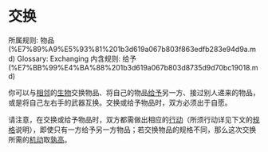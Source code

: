 # 交换

所属规则: 物品 (%E7%89%A9%E5%93%81%201b3d619a067b803f863edfb283e94d9a.md)
Glossary: Exchanging
内含规则: 给予 (%E7%BB%99%E4%BA%88%201b3d619a067b803d8735d9d70bc19018.md)

你可以与[相邻](%E7%9B%B8%E9%82%BB%201b3d619a067b80d2b1c3cebda0c3ed6f.md)的[生物](%E7%94%9F%E7%89%A9%201b3d619a067b80d0bbe1d113bf20ff1f.md)交换物品、将自己的物品[给予](%E7%BB%99%E4%BA%88%201b3d619a067b803d8735d9d70bc19018.md)另一方、接过别人递来的物品，或是将自己左右手的武器互换。交换或给予物品时，双方必须出于自愿。

请注意，在交换或给予物品时，双方都需做出相应的[行动](%E8%A1%8C%E5%8A%A8%201b5d619a067b80358481f4e8946e320c.md)（所须行动详见下文的[规格](%E8%A7%84%E6%A0%BC%201b3d619a067b80f6876ce01b983501a0.md)说明），即使只有一方给予另一方物品；若交换物品的规格不同，那么这次交换所需的[机动](%E6%9C%BA%E5%8A%A8%201b3d619a067b80ae8db3fa0eb0eb24d8.md)取[孰高](%E5%AD%B0%E9%AB%98%201b3d619a067b80f7ae60db18ba755642.md)。